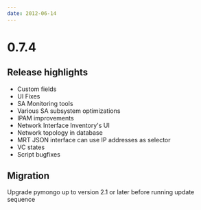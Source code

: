 ```yaml
---
date: 2012-06-14
---
```


# 0.7.4

## Release highlights

- Custom fields
- UI Fixes
- SA Monitoring tools
- Various SA subsystem optimizations
- IPAM improvements
- Network Interface Inventory's UI
- Network topology in database
- MRT JSON interface can use IP addresses as selector
- VC states
- Script bugfixes

## Migration

Upgrade pymongo up to version 2.1 or later before running update
sequence
